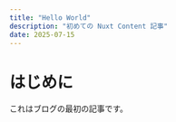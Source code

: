 ```yaml
---
title: "Hello World"
description: "初めての Nuxt Content 記事"
date: 2025-07-15
---
```


# はじめに

これはブログの最初の記事です。
